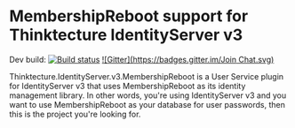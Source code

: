 # MembershipReboot support for Thinktecture IdentityServer v3 #

Dev build: [![Build status](https://ci.appveyor.com/api/projects/status/m7b5v6d7l4q0kl3u?svg=true)](https://ci.appveyor.com/project/leastprivilege/thinktecture-identityserver-v3-membershipreboot)
[![Gitter](https://badges.gitter.im/Join Chat.svg)](https://gitter.im/thinktecture/Thinktecture.IdentityServer.v3?utm_source=badge&utm_medium=badge&utm_campaign=pr-badge&utm_content=badge)

Thinktecture.IdentityServer.v3.MembershipReboot is a User Service plugin for IdentityServer v3 that uses MembershipReboot as its identity management library. In other words, you're using IdentityServer v3 and you want to use MembershipReboot as your database for user passwords, then this is the project you're looking for.
